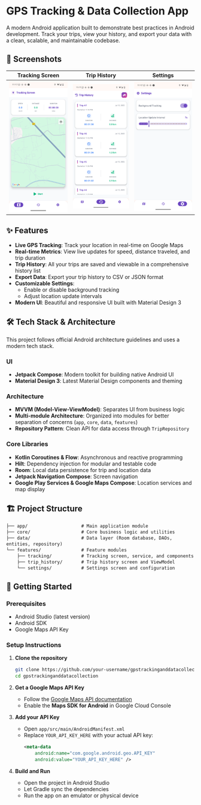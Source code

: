 # GPS Tracking & Data Collection App

A modern Android application built to demonstrate best practices in Android development. Track your trips, view your history, and export your data with a clean, scalable, and maintainable codebase.

## 📸 Screenshots

| Tracking Screen | Trip History | Settings |
|:---:|:---:|:---:|
| ![Tracking Screen](media/ss1.png) | ![Trip History](media/ss2.png) | ![Settings](media/ss3.png) |

## ✨ Features

- **Live GPS Tracking**: Track your location in real-time on Google Maps
- **Real-time Metrics**: View live updates for speed, distance traveled, and trip duration
- **Trip History**: All your trips are saved and viewable in a comprehensive history list
- **Export Data**: Export your trip history to CSV or JSON format
- **Customizable Settings**:
  - Enable or disable background tracking
  - Adjust location update intervals
- **Modern UI**: Beautiful and responsive UI built with Material Design 3

## 🛠 Tech Stack & Architecture

This project follows official Android architecture guidelines and uses a modern tech stack.

### UI
- **Jetpack Compose**: Modern toolkit for building native Android UI
- **Material Design 3**: Latest Material Design components and theming

### Architecture
- **MVVM (Model-View-ViewModel)**: Separates UI from business logic
- **Multi-module Architecture**: Organized into modules for better separation of concerns (`app`, `core`, `data`, `features`)
- **Repository Pattern**: Clean API for data access through `TripRepository`

### Core Libraries
- **Kotlin Coroutines & Flow**: Asynchronous and reactive programming
- **Hilt**: Dependency injection for modular and testable code
- **Room**: Local data persistence for trip and location data
- **Jetpack Navigation Compose**: Screen navigation
- **Google Play Services & Google Maps Compose**: Location services and map display

## 🏗️ Project Structure

```
├── app/                    # Main application module
├── core/                   # Core business logic and utilities
├── data/                   # Data layer (Room database, DAOs, entities, repository)
└── features/               # Feature modules
    ├── tracking/           # Tracking screen, service, and components
    ├── trip_history/       # Trip history screen and ViewModel
    └── settings/           # Settings screen and configuration
```

## 🚀 Getting Started

### Prerequisites
- Android Studio (latest version)
- Android SDK
- Google Maps API Key

### Setup Instructions

1. **Clone the repository**
   ```bash
   git clone https://github.com/your-username/gpstrackinganddatacollection.git
   cd gpstrackinganddatacollection
   ```

2. **Get a Google Maps API Key**
   - Follow the [Google Maps API documentation](https://developers.google.com/maps/documentation/android-sdk/get-api-key)
   - Enable the **Maps SDK for Android** in Google Cloud Console

3. **Add your API Key**
   - Open `app/src/main/AndroidManifest.xml`
   - Replace `YOUR_API_KEY_HERE` with your actual API key:
     ```xml
     <meta-data
         android:name="com.google.android.geo.API_KEY"
         android:value="YOUR_API_KEY_HERE" />
     ```

4. **Build and Run**
   - Open the project in Android Studio
   - Let Gradle sync the dependencies
   - Run the app on an emulator or physical device








